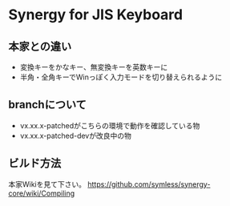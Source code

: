 # Synergy for JIS Keyboard

## 本家との違い
- 変換キーをかなキー、無変換キーを英数キーに
- 半角・全角キーでWinっぽく入力モードを切り替えられるように

## branchについて
- vx.xx.x-patchedがこちらの環境で動作を確認している物
- vx.xx.x-patched-devが改良中の物

## ビルド方法
本家Wikiを見て下さい。
https://github.com/symless/synergy-core/wiki/Compiling
